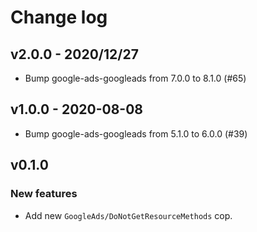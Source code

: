 # Change log

## v2.0.0 - 2020/12/27

- Bump google-ads-googleads from 7.0.0 to 8.1.0 (#65)

## v1.0.0 - 2020-08-08

- Bump google-ads-googleads from 5.1.0 to 6.0.0 (#39)

## v0.1.0

### New features

- Add new `GoogleAds/DoNotGetResourceMethods` cop.
